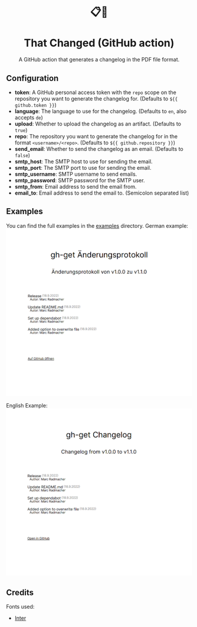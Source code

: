 <h1 align="center">
  📋🔎
</h1>
<h1 align="center">
  That Changed (GitHub action)
</h1>

<p align="center">
  A GitHub action that generates a changelog in the PDF file format.
</p>

## Configuration
- **token**: A GitHub personal access token with the `repo` scope on the repository you want to generate the changelog for. (Defaults to `${{ github.token }}`)
- **language**: The language to use for the changelog. (Defaults to `en`, also accepts `de`)
- **upload**: Whether to upload the changelog as an artifact. (Defaults to `true`)
- **repo**: The repository you want to generate the changelog for in the format `<username>/<repo>`. (Defaults to `${{ github.repository }}`)
- **send_email**: Whether to send the changelog as an email. (Defaults to `false`)
- **smtp_host**: The SMTP host to use for sending the email.
- **smtp_port**: The SMTP port to use for sending the email.
- **smtp_username**: SMTP username to send emails.
- **smtp_password**: SMTP password for the SMTP user.
- **smtp_from**: Email address to send the email from.
- **email_to**: Email address to send the email to. (Semicolon separated list)
## Examples
You can find the full examples in the [examples](examples) directory.
German example:
![German demo](/examples/de.png)

English Example:
![English demo](/examples/en.png)
## Credits
Fonts used:
 - [Inter](https://github.com/rsms/inter)
